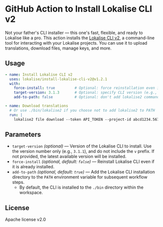 # GitHub Action to Install Lokalise CLI v2

Not your father's CLI installer — this one's fast, flexible, and ready to Lokalise like a pro. This action installs the [Lokalise CLI v2](https://github.com/lokalise/lokalise-cli-2-go), a command-line tool for interacting with your Lokalise projects. You can use it to upload translations, download files, manage keys, and more.

## Usage

```yaml
- name: Install Lokalise CLI v2
  uses: lokalise/install-lokalise-cli-v2@v1.2.1
  with:
    force-install: true         # Optional: force reinstallation even if already installed
    target-version: 3.1.3       # Optional: specify CLI version (e.g., 3.1.1). Defaults to latest.
    add-to-path: false          # Optional: don't add lokalise2 command to PATH (it's installed under the `./bin` directory)

- name: Download translations
  # Or use ./bin/lokalise2 if you choose not to add lokalise2 to PATH
  run: |
    lokalise2 file download --token API_TOKEN --project-id abcd1234.5678 --format json
```

## Parameters

- `target-version` *(optional)* — Version of the Lokalise CLI to install. Use the version number only (e.g., `3.1.1`), and do not include the `v` prefix. If not provided, the latest available version will be installed.
- `force-install` *(optional, default: `false`)* — Reinstall Lokalise CLI even if it is already installed.
- `add-to-path` *(optional, default: `true`)* — Add the Lokalise CLI installation directory to the `PATH` environment variable for subsequent workflow steps.
  + By default, the CLI is installed to the `./bin` directory within the workspace.

## License

Apache license v2.0
